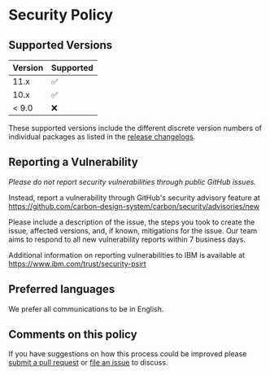 # Security Policy

## Supported Versions

| Version | Supported          |
| ------- | ------------------ |
| 11.x    | :white_check_mark: |
| 10.x    | :white_check_mark: |
| < 9.0   | :x:                |

These supported versions include the different discrete version numbers of
individual packages as listed in the
[release changelogs](https://github.com/carbon-design-system/carbon/releases).

## Reporting a Vulnerability

_Please do not report security vulnerabilities through public GitHub issues._

Instead, report a vulnerability through GitHub's security advisory feature at
https://github.com/carbon-design-system/carbon/security/advisories/new

Please include a description of the issue, the steps you took to create the
issue, affected versions, and, if known, mitigations for the issue. Our team
aims to respond to all new vulnerability reports within 7 business days.

Additional information on reporting vulnerabilities to IBM is available at
https://www.ibm.com/trust/security-psirt

## Preferred languages

We prefer all communications to be in English.

## Comments on this policy

If you have suggestions on how this process could be improved please
[submit a pull request](https://github.com/carbon-design-system/carbon/compare)
or [file an issue](https://github.com/carbon-design-system/carbon/issues/new) to
discuss.
